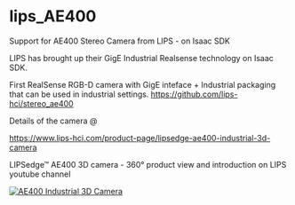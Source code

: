 # lips_AE400
Support for AE400 Stereo Camera from LIPS - on Isaac SDK

LIPS has brought up their GigE Industrial Realsense technology on Isaac SDK.

First RealSense RGB-D camera with GigE inteface + Industrial packaging that can be used in industrial settings.
https://github.com/lips-hci/stereo_ae400

Details of the camera @

https://www.lips-hci.com/product-page/lipsedge-ae400-industrial-3d-camera

LIPSedge™ AE400 3D camera - 360° product view and introduction on LIPS youtube channel

[![AE400 Industrial 3D Camera](http://img.youtube.com/vi/kyjbJSM6CjQ/hqdefault.jpg)](https://www.youtube.com/watch?v=kyjbJSM6CjQ "LIPSedge™ AE400 Industrial 3D Camera")
